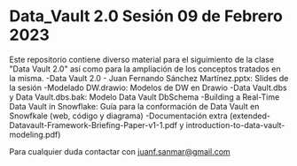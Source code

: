 # Data_Vault 2.0 Sesión 09 de Febrero 2023
Este repositorio contiene diverso material para el siguimiento de la clase "Data Vault 2.0" así como para la ampliación de los conceptos tratados en la misma. 
-Data Vault 2.0 - Juan Fernando Sánchez Martínez.pptx: Slides de la sesión
-Modelado DW.drawio: Modelos de DW en Drawio
-Data Vault.dbs y Data Vault.dbs.bak: Modelo Data Vault DbSchema
-Building a Real-Time Data Vault in Snowflake: Guía para la conformación de Data Vault en Snowfkale (web, código y diagrama)
-Documentación extra (extended-Datavault-Framework-Briefing-Paper-v1-1.pdf y introduction-to-data-vault-modeling.pdf)

Para cualquier duda contactar con juanf.sanmar@gmail.com
